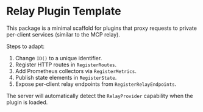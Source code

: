 # Relay Plugin Template

This package is a minimal scaffold for plugins that proxy requests to private
per-client services (similar to the MCP relay).

Steps to adapt:

1. Change `ID()` to a unique identifier.
2. Register HTTP routes in `RegisterRoutes`.
3. Add Prometheus collectors via `RegisterMetrics`.
4. Publish state elements in `RegisterState`.
5. Expose per-client relay endpoints from `RegisterRelayEndpoints`.

The server will automatically detect the `RelayProvider` capability when the
plugin is loaded.
